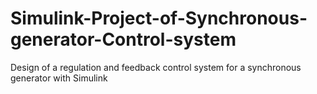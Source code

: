 # Simulink-Project-of-Synchronous-generator-Control-system
Design of a regulation and feedback control system for a synchronous generator with Simulink
